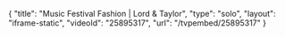 {
    "title": "Music Festival Fashion | Lord & Taylor",
    "type": "solo",
    "layout": "iframe-static",
    "videoId": "25895317",
    "url": "\/tvpembed\/25895317"
}